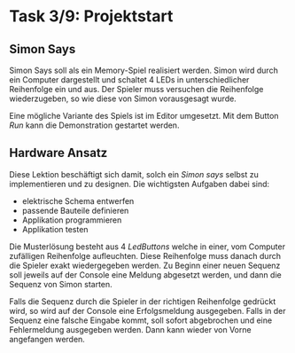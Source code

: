 # Task 3/9: Projektstart

## Simon Says
Simon Says soll als ein Memory-Spiel realisiert werden. Simon wird durch ein Computer dargestellt und schaltet 4 LEDs in
unterschiedlicher Reihenfolge ein und aus. Der Spieler muss versuchen die Reihenfolge wiederzugeben, so wie diese von Simon
vorausgesagt wurde.

Eine mögliche Variante des Spiels ist im Editor umgesetzt. Mit dem Button *Run* kann die Demonstration gestartet werden.

## Hardware Ansatz
Diese Lektion beschäftigt sich damit, solch ein *Simon says* selbst zu implementieren und zu designen. Die wichtigsten Aufgaben 
dabei sind:
- elektrische Schema entwerfen
- passende Bauteile definieren
- Applikation programmieren
- Applikation testen

Die Musterlösung besteht aus 4 *LedButtons* welche in einer, vom Computer zufälligen Reihenfolge aufleuchten. Diese Reihenfolge
muss danach durch die Spieler exakt wiedergegeben werden. Zu Beginn einer neuen Sequenz soll jeweils auf der Console eine 
Meldung abgesetzt werden, und dann die Sequenz von Simon starten.

Falls die Sequenz durch die Spieler in der richtigen Reihenfolge gedrückt wird, so wird auf der Console eine Erfolgsmeldung ausgegeben. 
Falls in der Sequenz eine falsche Eingabe kommt, soll sofort abgebrochen und eine Fehlermeldung ausgegeben werden. 
Dann kann wieder von Vorne angefangen werden.
